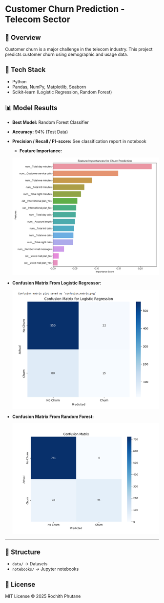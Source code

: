 # Customer Churn Prediction - Telecom Sector

## 📌 Overview
Customer churn is a major challenge in the telecom industry. This project predicts customer churn using demographic and usage data.

## 🚀 Tech Stack
- Python
- Pandas, NumPy, Matplotlib, Seaborn
- Scikit-learn (Logistic Regression, Random Forest)

## 📊 Model Results

- **Best Model:** Random Forest Classifier
- **Accuracy:** 94% (Test Data)
- **Precision / Recall / F1-score:** See classification report in notebook
  - **Feature Importance:**
  
  ![Feature Importance](images/feature_importance.png)
  
- **Confusion Matrix From Logistic Regressor:**
  
  ![Confusion Matrix](images/confusion_matrix_1.png)

- **Confusion Matrix From Random Forest:**
  
  ![Confusion Matrix](images/confusion_matrix.png)
  

---

## 📂 Structure
- `data/` → Datasets
- `notebooks/` → Jupyter notebooks

## 📜 License
MIT License © 2025 Rochith Phutane
